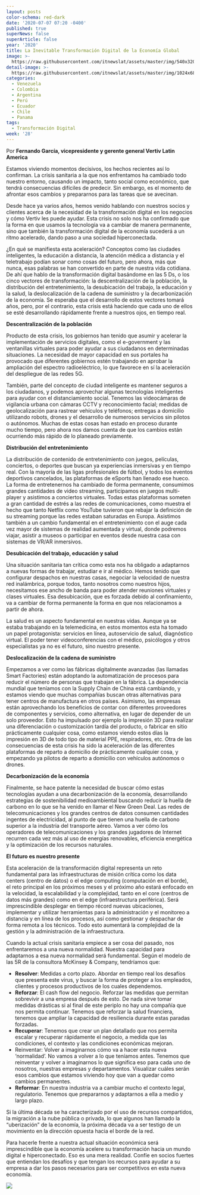 ```yaml
---
layout: posts
color-schema: red-dark
date: '2020-07-07 07:20 -0400'
published: true
superNews: false
superArticle: false
year: '2020'
title: La Inevitable Transformación Digital de la Economía Global
image: >-
  https://raw.githubusercontent.com/itnewslat/assets/master/img/540x320/Fernando-Garcia-p.jpg
detail-image: >-
  https://raw.githubusercontent.com/itnewslat/assets/master/img/1024x680/Fernando-Garcia-g.jpg
categories:
  - Venezuela
  - Colombia
  - Argentina
  - Perú
  - Ecuador
  - Chile
  - Panama
tags:
  - Transformación Digital
week: '28'
---
```

Por **Fernando García, vicepresidente y gerente general Vertiv Latin America**
 
Estamos viviendo momentos decisivos, los hechos recientes así lo confirman. La crisis sanitaria a la que nos enfrentamos ha cambiado todo nuestro entorno, causando un impacto, tanto social como económico, que tendrá consecuencias difíciles de predecir. Sin embargo, es el momento de afrontar esos cambios y prepararnos para las tareas que se avecinan.

Desde hace ya varios años, hemos venido hablando con nuestros socios y clientes acerca de la necesidad de la transformación digital en los negocios y cómo Vertiv les puede ayudar. Esta crisis no solo nos ha confirmado que la forma en que usamos la tecnología va a cambiar de manera permanente, sino que también la transformación digital de la economía sucederá a un ritmo acelerado, dando paso a una sociedad hiperconectada.
 
¿En qué se manifiesta esta aceleración? Conceptos como las ciudades inteligentes, la educación a distancia, la atención médica a distancia y el teletrabajo podían sonar como cosas del futuro, pero ahora, más que nunca, esas palabras se han convertido en parte de nuestra vida cotidiana. De ahí que hablo de la transformación digital basándome en las 5 Ds, o los cinco vectores de transformación: la descentralización de la población, la distribución del entretenimiento, la desubicación del trabajo, la educación y la salud, la deslocalización de la cadena de suministro y la decarbonización de la economía. Se esperaba que el desarrollo de estos vectores tomará años, pero, por el contrario, esta crisis está haciendo que cada uno de ellos se esté desarrollando rápidamente frente a nuestros ojos, en tiempo real.
 
**Descentralización de la población**

Producto de esta crisis, los gobiernos han tenido que asumir y acelerar la implementación de servicios digitales, como el e-government y las ventanillas virtuales para poder ayudar a sus ciudadanos en determinadas situaciones. La necesidad de mayor capacidad en sus portales ha provocado que diferentes gobiernos estén trabajando en aprobar la ampliación del espectro radioeléctrico, lo que favorece en sí la aceleración del despliegue de las redes 5G.
 
También, parte del concepto de ciudad inteligente es mantener seguros a los ciudadanos, y podemos aprovechar algunas tecnologías inteligentes para ayudar con el distanciamiento social. Tenemos las videocámaras de vigilancia urbana con cámaras CCTV y reconocimiento facial; medidas de geolocalización para rastrear vehículos y teléfonos; entregas a domicilio utilizando robots, drones y el desarrollo de numerosos servicios sin pilotos o autónomos. Muchas de estas cosas han estado en proceso durante mucho tiempo, pero ahora nos damos cuenta de que los cambios están ocurriendo más rápido de lo planeado previamente.
 
**Distribución del entretenimiento**

La distribución de contenido de entretenimiento con juegos, películas, conciertos, o deportes que buscan ya experiencias inmersivas y en tiempo real.  Con la mayoría de las ligas profesionales de fútbol, y todos los eventos deportivos cancelados, las plataformas de eSports han llenado ese hueco. La forma de entretenernos ha cambiado de forma permanente, consumimos grandes cantidades de video streaming, participamos en juegos multi-player y asistimos a conciertos virtuales. Todas estas plataformas someten a gran cantidad de estrés a las redes de comunicaciones, como muestra el hecho que tanto Netflix como YouTube tuvieron que rebajar la definición de su streaming porque las redes estaban saturadas en Europa. Asistimos también a un cambio fundamental en el entretenimiento con el auge cada vez mayor de sistemas de realidad aumentada y virtual, donde podremos viajar, asistir a museos o participar en eventos desde nuestra casa con sistemas de VR/AR inmersivos.

**Desubicación del trabajo, educación y salud**

Una situación sanitaria tan crítica como esta nos ha obligado a adaptarnos a nuevas formas de trabajar, estudiar e ir al médico. Hemos tenido que configurar despachos en nuestras casas, negociar la velocidad de nuestra red inalámbrica, porque todos, tanto nosotros como nuestros hijos, necesitamos ese ancho de banda para poder atender reuniones virtuales y clases virtuales. Esa desubicación, que es forzada debido al confinamiento, va a cambiar de forma permanente la forma en que nos relacionamos a partir de ahora.

La salud es un aspecto fundamental en nuestras vidas. Aunque ya se estaba trabajando en la telemedicina, en estos momentos esta ha tomado un papel protagonista: servicios en línea, autoservicio de salud, diagnóstico virtual. El poder tener videoconferencias con el médico, psicólogos y otros especialistas ya no es el futuro, sino nuestro presente.
 
**Deslocalización de la cadena de suministro**

Empezamos a ver como las fábricas digitalmente avanzadas (las llamadas Smart Factories) están adoptando la automatización de procesos para reducir el número de personas que trabajan en la fábrica.  La dependencia mundial que teníamos con la Supply Chain de China está cambiando, y estamos viendo que muchas compañías buscan otras alternativas para tener centros de manufactura en otros países. Asimismo, las empresas están aprovechando los beneficios de contar con diferentes proveedores de componentes y servicios, como alternativa, en lugar de depender de un solo proveedor. Esto ha impulsado por ejemplo la impresión 3D para realizar una diferenciación o customización tardía del producto, o fabricar en sitio prácticamente cualquier cosa, como estamos viendo estos días la impresión en 3D de todo tipo de material PPE, respiradores, etc. Otra de las consecuencias de esta crisis ha sido la aceleración de las diferentes plataformas de reparto a domicilio de prácticamente cualquier cosa, y empezando ya pilotos de reparto a domicilio con vehículos autónomos o drones.
 
**Decarbonización de la economía**

Finalmente, se hace patente la necesidad de buscar cómo estas tecnologías ayudan a una decarbonización de la economía, desarrollando estrategias de sostenibilidad medioambiental buscando reducir la huella de carbono en lo que se ha venido en llamar el New Green Deal.  Las redes de telecomunicaciones y los grandes centros de datos consumen cantidades ingentes de electricidad, al punto de que tienen una huella de carbono superior a la industria del transporte aéreo. Vamos a ver cómo los operadores de telecomunicaciones y los grandes jugadores de Internet recurren cada vez más al uso de energías renovables, eficiencia energética y la optimización de los recursos naturales.

**El futuro es nuestro presente**

Esta aceleración de la transformación digital representa un reto fundamental para las infraestructuras de misión crítica como los data centers (centro de datos) o el edge computing (computación en el borde), el reto principal en los próximos meses y el próximo año estará enfocado en la velocidad, la escalabilidad y la complejidad, tanto en el core (centros de datos más grandes) como en el edge (infraestructura periférica). Será imprescindible desplegar en tiempo récord nuevas ubicaciones, implementar y utilizar herramientas para la administración y el monitoreo a distancia y en línea de los procesos, así como gestionar y despachar de forma remota a los técnicos. Todo esto aumentará la complejidad de la gestión y la administración de la infraestructura.
 
Cuando la actual crisis sanitaria empiece a ser cosa del pasado, nos enfrentaremos a una nueva normalidad. Nuestra capacidad para adaptarnos a esa nueva normalidad será fundamental. Según el modelo de las 5R de la consultora McKinsey & Company, tendríamos que:

- **Resolver**: Medidas a corto plazo. Abordar en tiempo real los desafíos que presenta este virus, y buscar la forma de proteger a los empleados, clientes y procesos productivos de los cuales dependemos.
- **Reforzar**: El cash flow del negocio. Reforzar las medidas que permitan sobrevivir a una empresa después de esto. De nada sirve tomar medidas drásticas si al final de este periplo no hay una compañía que nos permita continuar. Tenemos que reforzar la salud financiera, tenemos que ampliar la capacidad de resiliencia durante estas paradas forzadas.
- **Recuperar**: Tenemos que crear un plan detallado que nos permita escalar y recuperar rápidamente el negocio, a medida que las condiciones, el contexto y las condiciones económicas mejoran.
- Reinventar: Volver a imaginarnos cómo va a hacer esta nueva ‘normalidad’. No vamos a volver a lo que teníamos antes. Tenemos que reinventar y volver a imaginarnos lo que significa eso para cada uno de nosotros, nuestras empresas y departamentos. Visualizar cuáles serán esos cambios que estamos viviendo hoy que van a quedar como cambios permanentes.
- **Reformar**: En nuestra industria va a cambiar mucho el contexto legal, regulatorio. Tenemos que prepararnos y adaptarnos a ella a medio y largo plazo.

Si la última década se ha caracterizado por el uso de recursos compartidos, la migración a la nube pública o privada, lo que algunos han llamado la “uberización” de la economía, la próxima década va a ser testigo de un movimiento en la dirección opuesta hacia el borde de la red.
 
Para hacerle frente a nuestra actual situación económica será imprescindible que la economía acelere su transformación hacia un mundo digital e hiperconectado. Eso es una mera realidad. Confíe en socios fuertes que entiendan los desafíos y que tengan los recursos para ayudar a su empresa a dar los pasos necesarios para ser competitivos en esta nueva economía.
 
<img src="https://tracker.metricool.com/c3po.jpg?hash=56f88a41e39ab42c063cc51676587a04"/>
